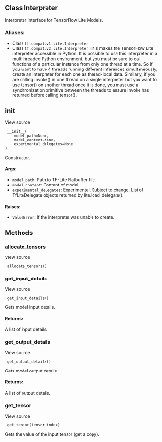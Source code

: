 ## Class Interpreter
Interpreter interface for TensorFlow Lite Models.
### Aliases:
- Class `tf.compat.v1.lite.Interpreter`
- Class `tf.compat.v2.lite.Interpreter`
This makes the TensorFlow Lite interpreter accessible in Python. It is possible to use this interpreter in a multithreaded Python environment, but you must be sure to call functions of a particular instance from only one thread at a time. So if you want to have 4 threads running different inferences simultaneously, create an interpreter for each one as thread-local data. Similarly, if you are calling invoke() in one thread on a single interpreter but you want to use tensor() on another thread once it is done, you must use a synchronization primitive between the threads to ensure invoke has returned before calling tensor().
## __init__
View source

```
 __init__(
    model_path=None,
    model_content=None,
    experimental_delegates=None
)
```
Constructor.
#### Args:
- `model_path`: Path to TF-Lite Flatbuffer file.
- `model_content`: Content of model.
- `experimental_delegates`: Experimental. Subject to change. List of TfLiteDelegate objects returned by lite.load_delegate().
#### Raises:
- `ValueError`: If the interpreter was unable to create.
## Methods
### allocate_tensors
View source

```
 allocate_tensors()
```
### get_input_details
View source

```
 get_input_details()
```
Gets model input details.
#### Returns:
A list of input details.
### get_output_details
View source

```
 get_output_details()
```
Gets model output details.
#### Returns:
A list of output details.
### get_tensor
View source

```
 get_tensor(tensor_index)
```
Gets the value of the input tensor (get a copy).
